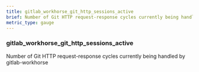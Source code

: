 ```yaml
---
title: gitlab_workhorse_git_http_sessions_active
brief: Number of Git HTTP request-response cycles currently being handled by gitlab-workhorse
metric_type: gauge
---
```

### gitlab_workhorse_git_http_sessions_active

Number of Git HTTP request-response cycles currently being handled by gitlab-workhorse